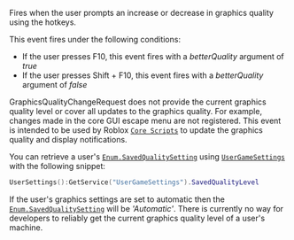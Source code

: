 Fires when the user prompts an increase or decrease in graphics quality
using the hotkeys.

This event fires under the following conditions:

- If the user presses F10, this event fires with a *betterQuality*
argument of *true*
- If the user presses Shift + F10, this event fires with a *betterQuality*
argument of *false*

GraphicsQualityChangeRequest does not provide the current graphics quality
level or cover all updates to the graphics quality. For example, changes
made in the core GUI escape menu are not registered. This event is
intended to be used by Roblox [`Core Scripts`](https://create.roblox.com/docs/reference/engine/classes/CoreScript) to update
the graphics quality and display notifications.

You can retrieve a user's [`Enum.SavedQualitySetting`](https://create.roblox.com/docs/reference/engine/enums/SavedQualitySetting) using
[`UserGameSettings`](https://create.roblox.com/docs/reference/engine/classes/UserGameSettings) with the following snippet:
```lua
UserSettings():GetService("UserGameSettings").SavedQualityLevel
```

If the user's graphics settings are set to automatic then the
[`Enum.SavedQualitySetting`](https://create.roblox.com/docs/reference/engine/enums/SavedQualitySetting) will be *'Automatic'*. There is currently no
way for developers to reliably get the current graphics quality level of a
user's machine.